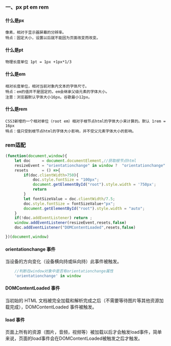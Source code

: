 ### 一、px pt em rem
  
#### 什么是px
    像素，相对于显示器屏幕的分辨率。
    特点：固定大小，设置以后就不能因为页面改变而改变。

#### 什么是pt
    物理长度单位 1pt = 1px +1px*1/3

#### 什么是em
    相对长度单位，相对当前对象内文本的字体尺寸。
    特点：em的值并不是固定的，em会继承父级元素的字体大小。
    注意：浏览器默认字体大小16px。谷歌最小12px。
    
#### 什么是rem
    CSS3新增的一个相对单位（root em）相对于根节点html的字体大小来计算的。默认 1rem = 16px
    特点：值只受到根节点html的字体大小影响，并不受父元素字体大小的影响。

### rem适配
```js
(function(document,window){
    let doc     = document.documentElement,//获取根节点html
    resizeEvent = "orientationchange" in window ?  "orientationchange" :"resize",
    resets      = () =>{
        if(doc.clientWidth>750){
            doc.style.fontSize = "100px";
            document.getElementById("root").style.width = '750px';
            return
        } 
        let fontSizeValue = doc.clientWidth/7.5;
        doc.style.fontSize = fontSizeValue+"px";
        document.getElementById("root").style.width = "auto";
    }
    if(!doc.addEventListener) return ;
    window.addEventListener(resizeEvent,resets,false)
    doc.addEventListener("DOMContentLoaded",resets,false)

})(document,window)
```

#### orientationchange 事件

当设备的方向变化（设备横向持或纵向持）此事件被触发。

```js
    //判断在window对象中是否有orientationchange属性
    'orientationchange' in window    
```

#### DOMContentLoaded 事件
当初始的 HTML 文档被完全加载和解析完成之后（不需要等待图片等其他资源加载完成），DOMContentLoaded 事件被触发。

#### load 事件
页面上所有的资源（图片，音频，视频等）被加载以后才会触发load事件，简单来说，页面的load事件会在DOMContentLoaded被触发之后才触发。



 



